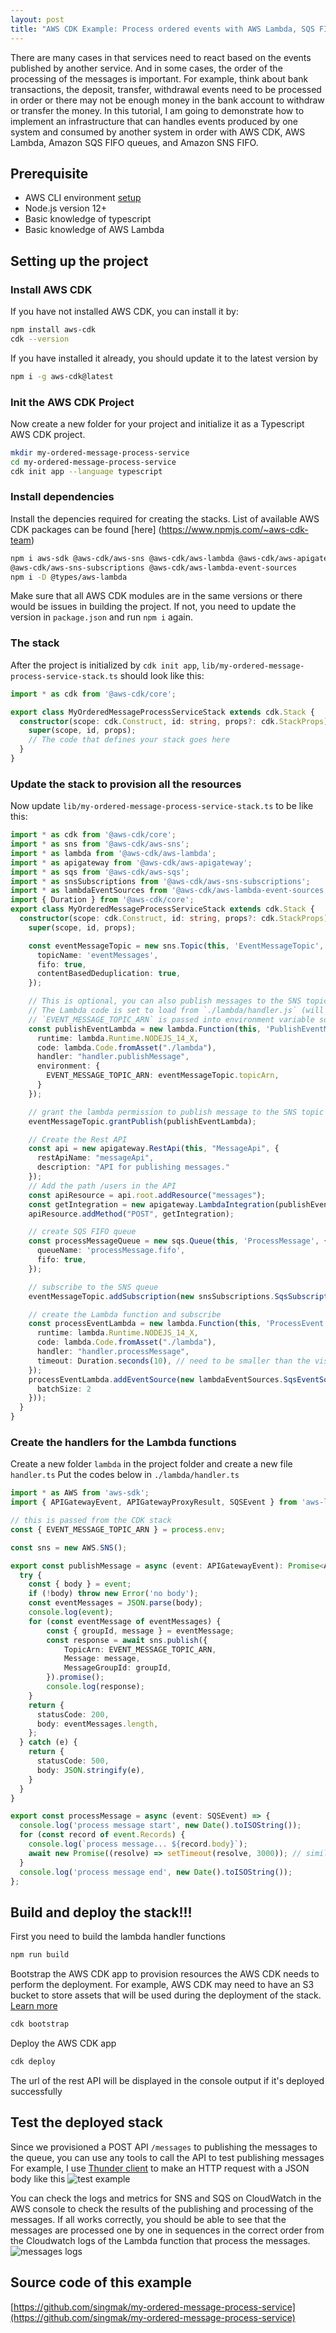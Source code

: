 ```yaml
---
layout: post
title: "AWS CDK Example: Process ordered events with AWS Lambda, SQS FIFO and SNS FIFO"
---
```


There are many cases in that services need to react based on the events published by another service. And in some cases, the order of the processing of the messages is important. For example, think about bank transactions, the deposit, transfer, withdrawal events need to be processed in order or there may not be enough money in the bank account to withdraw or transfer the money. In this tutorial, I am going to demonstrate how to implement an infrastructure that can handles events produced by one system and consumed by another system in order with AWS CDK, AWS Lambda, Amazon SQS FIFO queues, and Amazon SNS FIFO.

## Prerequisite
- AWS CLI environment [setup](https://docs.aws.amazon.com/cli/latest/userguide/cli-chap-configure.html)
- Node.js version 12+
- Basic knowledge of typescript
- Basic knowledge of AWS Lambda

## Setting up the project
### Install AWS CDK
If you have not installed AWS CDK, you can install it by:
```sh
npm install aws-cdk
cdk --version
```
If you have installed it already, you should update it to the latest version by
```sh
npm i -g aws-cdk@latest
```
### Init the AWS CDK Project
Now create a new folder for your project and initialize it as a Typescript AWS CDK project.
```sh
mkdir my-ordered-message-process-service
cd my-ordered-message-process-service
cdk init app --language typescript
```

### Install dependencies
Install the depencies required for creating the stacks. List of available AWS CDK packages can be found [here] (https://www.npmjs.com/~aws-cdk-team)
```sh
npm i aws-sdk @aws-cdk/aws-sns @aws-cdk/aws-lambda @aws-cdk/aws-apigateway @aws-cdk/aws-sqs \
@aws-cdk/aws-sns-subscriptions @aws-cdk/aws-lambda-event-sources
npm i -D @types/aws-lambda
```
Make sure that all AWS CDK modules are in the same versions or there would be issues in building the project.
If not, you need to update the version in `package.json` and run `npm i` again.
### The stack
After the project is initialized by `cdk init app`, `lib/my-ordered-message-process-service-stack.ts` should look like this:
```typescript
import * as cdk from '@aws-cdk/core';

export class MyOrderedMessageProcessServiceStack extends cdk.Stack {
  constructor(scope: cdk.Construct, id: string, props?: cdk.StackProps) {
    super(scope, id, props);
    // The code that defines your stack goes here
  }
}
```
### Update the stack to provision all the resources
Now update `lib/my-ordered-message-process-service-stack.ts` to be like this:
```typescript
import * as cdk from '@aws-cdk/core';
import * as sns from '@aws-cdk/aws-sns';
import * as lambda from '@aws-cdk/aws-lambda';
import * as apigateway from '@aws-cdk/aws-apigateway';
import * as sqs from '@aws-cdk/aws-sqs';
import * as snsSubscriptions from '@aws-cdk/aws-sns-subscriptions';
import * as lambdaEventSources from '@aws-cdk/aws-lambda-event-sources';
import { Duration } from '@aws-cdk/core';
export class MyOrderedMessageProcessServiceStack extends cdk.Stack {
  constructor(scope: cdk.Construct, id: string, props?: cdk.StackProps) {
    super(scope, id, props);

    const eventMessageTopic = new sns.Topic(this, 'EventMessageTopic', {
      topicName: 'eventMessages',
      fifo: true,
      contentBasedDeduplication: true,
    });

    // This is optional, you can also publish messages to the SNS topic in any other ways.
    // The Lambda code is set to load from `./lambda/handler.js` (will be generated by `npm run build`)
    // `EVENT_MESSAGE_TOPIC_ARN` is passed into environment variable so that the function can access it
    const publishEventLambda = new lambda.Function(this, 'PublishEventMessage', {
      runtime: lambda.Runtime.NODEJS_14_X,
      code: lambda.Code.fromAsset("./lambda"),
      handler: "handler.publishMessage",
      environment: {
        EVENT_MESSAGE_TOPIC_ARN: eventMessageTopic.topicArn,
      }
    });

    // grant the lambda permission to publish message to the SNS topic
    eventMessageTopic.grantPublish(publishEventLambda);

    // Create the Rest API
    const api = new apigateway.RestApi(this, "MessageApi", {
      restApiName: "messageApi",
      description: "API for publishing messages."
    });
    // Add the path /users in the API
    const apiResource = api.root.addResource("messages");
    const getIntegration = new apigateway.LambdaIntegration(publishEventLambda);
    apiResource.addMethod("POST", getIntegration);

    // create SQS FIFO queue
    const processMessageQueue = new sqs.Queue(this, 'ProcessMessage', {
      queueName: 'processMessage.fifo',
      fifo: true,
    });

    // subscribe to the SNS queue
    eventMessageTopic.addSubscription(new snsSubscriptions.SqsSubscription(processMessageQueue));

    // create the Lambda function and subscribe
    const processEventLambda = new lambda.Function(this, 'ProcessEvent', {
      runtime: lambda.Runtime.NODEJS_14_X,
      code: lambda.Code.fromAsset("./lambda"),
      handler: "handler.processMessage",
      timeout: Duration.seconds(10), // need to be smaller than the visibilityTimeout of the SQS queue
    });
    processEventLambda.addEventSource(new lambdaEventSources.SqsEventSource(processMessageQueue, {
      batchSize: 2
    }));
  }
}
```
### Create the handlers for the Lambda functions
Create a new folder `lambda` in the project folder and create a new file `handler.ts`
Put the codes below in `./lambda/handler.ts`
```typescript
import * as AWS from 'aws-sdk';
import { APIGatewayEvent, APIGatewayProxyResult, SQSEvent } from 'aws-lambda';

// this is passed from the CDK stack
const { EVENT_MESSAGE_TOPIC_ARN } = process.env;

const sns = new AWS.SNS();

export const publishMessage = async (event: APIGatewayEvent): Promise<APIGatewayProxyResult> => {
  try {
    const { body } = event;
    if (!body) throw new Error('no body');
    const eventMessages = JSON.parse(body);
    console.log(event);
    for (const eventMessage of eventMessages) {
        const { groupId, message } = eventMessage;
        const response = await sns.publish({
            TopicArn: EVENT_MESSAGE_TOPIC_ARN,
            Message: message,
            MessageGroupId: groupId,
        }).promise();
        console.log(response);
    }
    return {
      statusCode: 200,
      body: eventMessages.length,
    };
  } catch (e) {
    return {
      statusCode: 500,
      body: JSON.stringify(e),
    }
  }
}

export const processMessage = async (event: SQSEvent) => {
  console.log('process message start', new Date().toISOString());
  for (const record of event.Records) {
    console.log(`process message... ${record.body}`);
    await new Promise((resolve) => setTimeout(resolve, 3000)); // similate that it takes 3 secs to process the message
  }
  console.log('process message end', new Date().toISOString());
};
```

## Build and deploy the stack!!!
First you need to build the lambda handler functions
```sh
npm run build
```
Bootstrap the AWS CDK app to provision resources the AWS CDK needs to perform the deployment. For example, AWS CDK may need to have an S3 bucket to store assets that will be used during the deployment of the stack. [Learn more](https://docs.aws.amazon.com/cdk/latest/guide/bootstrapping.html)
```sh
cdk bootstrap
```
Deploy the AWS CDK app
```sh
cdk deploy
```
The url of the rest API will be displayed in the console output if it's deployed successfully

## Test the deployed stack
Since we provisioned a POST API `/messages` to publishing the messages to the queue, you can use any tools to call the API to test publishing messages
For example, I use [Thunder client](https://marketplace.visualstudio.com/items?itemName=rangav.vscode-thunder-client) to make an HTTP request with a JSON body like this
![test example](/assets/images/cdk-test-publish-messages.png)

You can check the logs and metrics for SNS and SQS on CloudWatch in the AWS console to check the results of the publishing and processing of the messages. If all works correctly, you should be able to see that the messages are processed one by one in sequences in the correct order from the Cloudwatch logs of the Lambda function that process the messages.
![messages logs](/assets/images/messages-logs.png)

## Source code of this example
[https://github.com/singmak/my-ordered-message-process-service](https://github.com/singmak/my-ordered-message-process-service)